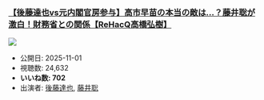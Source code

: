 ### [【後藤達也vs元内閣官房参与】高市早苗の本当の敵は…？藤井聡が激白！財務省との関係【ReHacQ高橋弘樹】](https://www.youtube.com/watch?v=sTC4VWsV6m8)
[![](https://img.youtube.com/vi/sTC4VWsV6m8/sddefault.jpg)](https://www.youtube.com/watch?v=sTC4VWsV6m8)
-   公開日: 2025-11-01
-   視聴数: 24,632
-   **いいね数: 702**
-   出演者: [後藤達也](/rehacq_fan/people/後藤達也 "wikilink"), [藤井聡](/rehacq_fan/people/藤井聡 "wikilink")
